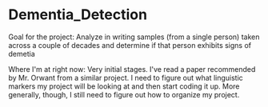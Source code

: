 # Dementia_Detection

Goal for the project: Analyze in writing samples (from a single person) taken across a couple of decades and determine if that person exhibits signs of demetia

Where I'm at right now: Very initial stages. I've read a paper recommended by Mr. Orwant from a similar project. I need to figure out what linguistic markers my project will be looking at and then start coding it up. More generally, though, I still need to figure out how to organize my project. 
